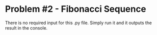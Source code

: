 # Problem #2 - Fibonacci Sequence
There is no required input for this .py file. Simply run it and it outputs the result in the console.